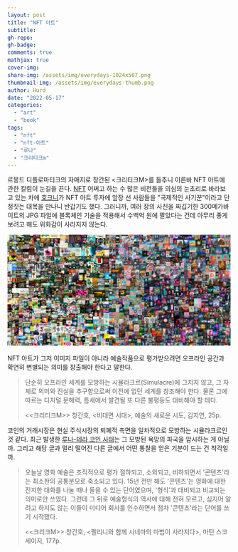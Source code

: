 ```yaml
---
layout: post
title: "NFT 아트"
subtitle: 
gh-repo:
gh-badge:
comments: true
mathjax: true
cover-img:
share-img: /assets/img/everydays-1024x507.png
thumbnail-img: /assets/img/everydays-thumb.png
author: Hurd
date: "2022-05-17"
categories: 
  - "art"
  - "book"
tags: 
  - "nft"
  - "nft-아트"
  - "루나"
  - "크리티크m"
---
```


르몽드 디플로마티크의 자매지로 창간된 &lt;크리티크M&gt;를 들추니 이른바 NFT 아트에 관한 칼럼이 눈길을 끈다. [NFT](https://ko.wikipedia.org/wiki/%EB%8C%80%EC%B2%B4_%EB%B6%88%EA%B0%80%EB%8A%A5_%ED%86%A0%ED%81%B0) 어쩌고 하는 수 많은 비전들을 의심의 눈초리로 바라보고 있는 차에 [호크니](https://ko.wikipedia.org/wiki/%EB%8D%B0%EC%9D%B4%EB%B9%84%EB%93%9C_%ED%98%B8%ED%81%AC%EB%8B%88)가 NFT 아트 투자에 앞장 선 사람들을 "국제적인 사기꾼"이라고 단정짓는 대목을 만나니 반갑기도 했다. 그러니까, 여러 장의 사진을 짜깁기한 300메가바이트의 JPG 파일에 블록체인 기술을 적용해서 수백억 원에 팔았다는 건데 아무리 좋게 보려고 해도 위화감이 사라지지 않는다.

![Everydays](/assets/img/everydays-1024x507.png)

NFT 아트가 그저 이미지 파일이 아니라 예술작품으로 평가받으려면 오프라인 공간과 확연히 변별되는 의미를 창출해야 한다고 말한다.

> 단순히 오프라인 세계를 모방하는 시뮬라크르(Simulacre)에 그치지 않고, 그 자체로 의미와 진실을 추구함으로써 이전에 없던 세계를 창조해야 한다. 물론 그에 따르는 디지털 문해력, 틈새에서 발견될 또 다른 불평등도 대비해야 할 테다.
> 
> &lt;&lt;크리티크M&gt;&gt; 창간호, &lt;비대면 시대&gt;, 예술의 새로운 시도, 김지연, 25p.

코인의 거래시장은 현실 주식시장의 퇴폐적 측면을 일차적으로 모방하는 시뮬라크르인 것 같다. 최근 발생한 [루나-테라 코인 사태](https://n.news.naver.com/mnews/article/214/0001196131?sid=101)는 그 모방된 욕망의 파국을 암시하는 게 아닐까. 그리고 해당 글과 멀리 떨어진 다른 글에서 어떤 통찰을 얻은 기분이 드는 건 착각일까.

> 오늘날 영화 예술은 조직적으로 평가 절하되고, 소외되고, 비하되면서 '콘텐츠'라는 최소한의 공통분모로 축소되고 있다. 15년 전만 해도 '콘텐츠'는 영화에 대한 진지한 대화를 나눌 때나 들을 수 있는 단어였으며, '형식'과 대비되고 비교되는 의미로만 쓰였다. 그런데 그 뒤로 예술형식의 역사에 대해 전혀 모르고, 심지어 알려고 하지도 않는 이들이 미디어 회사를 인수하면서 점차 '콘텐츠'라는 단어를 쓰기 시작했다.
> 
> &lt;&lt;크리크M&gt;&gt; 창간호, &lt;펠리니와 함께 시네마의 마법이 사라지다&gt;, 마틴 스코세이지, 177p.
